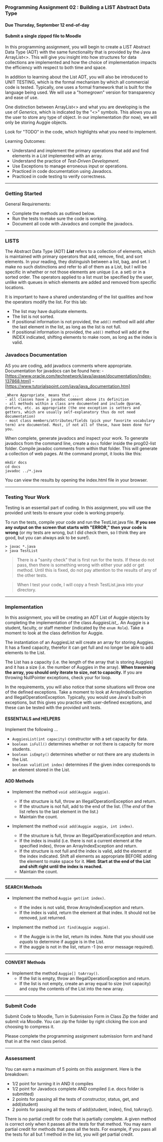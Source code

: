 ### Programming Assignment 02 : Building a LIST Abstract Data Type
#### Due Thursday, September 12 end-of-day
#### Submit a single zipped file to Moodle

In this programming assignment, you will begin to create a LIST Abstract Data Type (ADT) with the same functionality that is provided by the Java ArrayList<>. This will give you insight into how structures for data collections are implemented and how the choice of implementation impacts the efficiency with respect to both time and space.

In addition to learning about the List ADT, you will also be introduced to UNIT TESTING, which is the formal mechanism by which all commercial code is tested. Typically, one uses a formal framework that is built for the language being used. We will use a "homegrown" version for transparency and ease of use.

One distinction between ArrayList<> and what you are developing is the use of _Generics_, which is indicated by the "<>" symbols. This allows you as the user to store any type of object. In our implementation (for now), we will only be storing Auggie objects.

Look for "TODO" in the code, which highlights what you need to implement.

Learning Outcomes:

- Understand and implement the primary operations that add and find elements in a _List_ implemented with an array.
- Understand the practice of _Test-Driven Development_.
- Use Exceptions to manage erroneous input or operations.
- Practiced in code documentation using Javadocs.
- Practiced in code testing to verify correctness.

<hr>

### Getting Started

General Requirements:

- Complete the methods as outlined below.
- Run the tests to make sure the code is working.
- Document all code with Javadocs and compile the javadocs.

<hr>

### LISTS

The Abstract Data Type (ADT) **_List_** refers to a collection of elements, which is maintained with primary operators that add, remove, find, and sort elements. In your reading, they distinguish between a list, bag, and set. I make no such distinctions and refer to all of them as a List, but I will be specific in whether or not those elements are unique (i.e. a set) or in a sorted order. The operators applied to a list must be specified by the user, unlike with queues in which elements are added and removed from specific locations.

It is important to have a shared understanding of the list qualities and how the operators modify the list. For this lab:
- The list may have duplicate elements. 
- The list is not sorted.
- If positional information is not provided, the `add()` method will add after the last element in the list, as long as the list is not full.
- If positional information is provided, the `add()` method will add at the INDEX indicated, shifting elements to make room, as long as the index is valid.

### Javadocs Documentation

AS you are coding, add javadocs comments where appropriate. Documentation for javadocs can be found here:
    - [https://www.oracle.com/technetwork/java/javase/documentation/index-137868.html]
    - [https://www.tutorialspoint.com/java/java_documentation.htm]

    _Where Appropriate_ means that ...
    - all classes have a javadoc comment above its definition
    - all methods within a class are documented and include @param, @return, etc. as appropriate (the one exception is setters and getters, which are usually self-explanatory thus do not need documentation)
    - most class members/attributes/fields (pick your favorite vocabulary term) are documented. Most, if not all of these, have been done for you.

When complete, generate javadocs and inspect your work. To generate javadocs from the command line, create a `docs` folder inside the prog02-list folder. Compile javadoc comments from within that folder. This will generate a collection of web pages. At the command prompt, it looks like this:
  ```
  mkdir docs
  cd docs
  javadoc ../*.java
  ```
  You can view the results by opening the index.html file in your browser.

<hr>

### Testing Your Work

Testing is an essentail part of coding. In this assignment, you will use the provided unit tests to ensure your code is working properly.

To run the tests, compile your code and run the TestList.java file. **If you see any output on the screen that starts with "ERROR," then your code is wrong** (or my tests are wrong, but I did check them, so I think they are good, but you can always ask to be sure!).

```
> javac *.java
> java TestList
```

>There is a "sanity check" that is first run for the tests. If these do not pass, then there is something wrong with either your add or get method. Until this is fixed, do not pay attention to the results of any of the other tests.

>When I test your code, I will copy a fresh TestList.java into your directory.

<hr>

### Implementation

In this assignment, you will be creating an ADT List of Auggie objects by completing the implementation of the class _AuggiesList__. An Auggie is a student, faculty, or staff member (indicated by the `enum Role`). Take a moment to look at the class definition for Auggie.

The instantiation of an AuggiesList will create an array for storing Auggies. It has a fixed capacity, therefor it can get full and no longer be able to add elements to the List.

The List has a capacity (i.e. the length of the array that is storing Auggies) and it has a size (i.e. the number of Auggies in the array). **When traversing the array, you should only iterate to size, not to capacity.** If you are throwing NullPointer exceptions, check your for loop.

In the requirements, you will also notice that some situations will throw one of the defined exceptions. Take a moment to look at ArrayIndexException and IllegalOperationException. Typically, you would use Java's built-in exceptions, but this gives you practice with user-defined exceptions, and these can be tested with the provided unit tests.

#### ESSENTIALS and HELPERS

Implement the following ...

- `AuggiesList(int capacity)` constructor with a set capacity for data.
- `boolean isFull()` determines whether or not there is capacity for more students.
- `boolean isEmpty()` determines whether or not there are any students in the List.
- `boolean valid(int index)` determines if the given index corresponds to an element stored in the List.

#### ADD Methods

- Implement the method `void add(Auggie auggie)`.
    - If the structure is full, throw an IllegalOperationException and return.
    - If the structure is not full, add to the end of the list. (The _end_ of the list refers to the last element in the list.)
    - Maintain the count.

- Implement the method `void add(Auggie auggie, int index)`.
    - If the structure is full, throw an IllegalOperationException and return.
    - If the index is invalid (i.e. there is not a current element at the specified index), throw an ArrayIndexException and return.
    - If the structure is not full and the index is valid, add the element at the index indicated. Shift all elements as appropriate BEFORE adding the element to make space for it. **Hint: Start at the end of the List and shift right until the index is reached.**
    - Maintain the count.

<hr>

#### SEARCH Methods

- Implement the method `Auggie get(int index)`.
    - If the index is not valid, throw ArrayIndexException and return.
    - If the index is valid, return the element at that index. It should not be removed, just returned.

- Implement the method `int find(Auggie auggie)`.
    - If the Auggie is in the list, return its index. Note that you should use _equals_ to determine if auggie is in the List.
    - If the auggie is not in the list, return -1 (no error message required).

<hr>

#### CONVERT Methods

- Implement the method `Auggie[] toArray()`.
	- If the list is empty, throw an IllegalOperationException and return.
	- If the list is not empty, create an array equal to size (not capacity) and copy the contents of the List into the new array. 
<hr>

### Submit Code

Submit Code to Moodle, Turn in Submission Form in Class
Zip the folder and submit via Moodle. You can zip the folder by right clicking the icon and choosing to compress it.

Please complete the programming assignment submission form and hand that in at the next class period.

<hr>

### Assessment

You can earn a maximum of 5 points on this assignment. Here is the breakdown:

- 1/2 point for turning it in AND it compiles
- 1/2 point for Javadocs complete AND compiled (i.e. docs folder is submitted)
- 2 points for passing all the tests of constructor, status, get, and add(student)
- 2 points for passing all the tests of add(student, index), find, toArray(). 

There is no partial credit for code that is partially complete. A given method is correct only when it passes all the tests for that method. You may earn partial credit for methods that pass all the tests. For example, if you pass all the tests for all but 1 method in the list, you will get partial credit.





